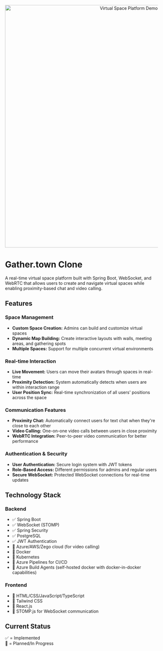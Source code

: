 <div align="center">
  <img src="https://raw.githubusercontent.com/sharmachait/gather.town/master/thumbnail.jpg" alt="Virtual Space Platform Demo" width="800"/>
</div>

# Gather.town Clone
A real-time virtual space platform built with Spring Boot, WebSocket, and WebRTC that allows users to create and navigate virtual spaces while enabling proximity-based chat and video calling.

## Features

### Space Management
- **Custom Space Creation:** Admins can build and customize virtual spaces
- **Dynamic Map Building:** Create interactive layouts with walls, meeting areas, and gathering spots
- **Multiple Spaces:** Support for multiple concurrent virtual environments

### Real-time Interaction
- **Live Movement:** Users can move their avatars through spaces in real-time
- **Proximity Detection:** System automatically detects when users are within interaction range
- **User Position Sync:** Real-time synchronization of all users' positions across the space

### Communication Features
- **Proximity Chat:** Automatically connect users for text chat when they're close to each other
- **Video Calling:** One-on-one video calls between users in close proximity
- **WebRTC Integration:** Peer-to-peer video communication for better performance

### Authentication & Security
- **User Authentication:** Secure login system with JWT tokens
- **Role-Based Access:** Different permissions for admins and regular users
- **Secure WebSocket:** Protected WebSocket connections for real-time updates

## Technology Stack

### Backend
- ✅ Spring Boot
- ✅ WebSocket (STOMP)
- ✅ Spring Security
- ✅ PostgreSQL
- ✅ JWT Authentication
- 🚧 Azure/AWS/Zego cloud (for video calling)
- 🚧 Docker
- 🚧 Kubernetes
- 🚧 Azure Pipelines for CI/CD
- 🚧 Azure Build Agents (self-hosted docker with docker-in-docker capabilities)

### Frontend
- 🚧 HTML/CSS/JavaScript/TypeScript
- 🚧 Tailwind CSS
- 🚧 React.js
- 🚧 STOMP.js for WebSocket communication

## Current Status
✅ = Implemented  
🚧 = Planned/In Progress
